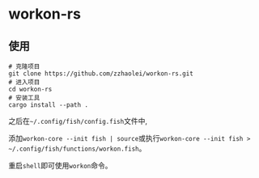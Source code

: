 # workon-rs

## 使用
```shell
# 克隆项目
git clone https://github.com/zzhaolei/workon-rs.git
# 进入项目
cd workon-rs
# 安装工具
cargo install --path .
```

之后在`~/.config/fish/config.fish`文件中,

添加`workon-core --init fish | source`或执行`workon-core --init fish > ~/.config/fish/functions/workon.fish`。

重启`shell`即可使用`workon`命令。
